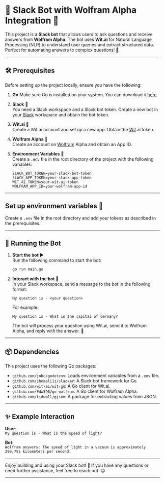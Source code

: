 
# 🤖 Slack Bot with Wolfram Alpha Integration 🧠

This project is a **Slack bot** that allows users to ask questions and receive answers from **Wolfram Alpha**. The bot uses **Wit.ai** for Natural Language Processing (NLP) to understand user queries and extract structured data. Perfect for automating answers to complex questions! 🚀

---

## 🛠️ Prerequisites

Before setting up the project locally, ensure you have the following:

1. **Go** 
   Make sure Go is installed on your system. You can download it [here](https://golang.org/dl/)

2. **Slack** 💬  
   You need a Slack workspace and a Slack bot token. Create a new bot in your [Slack](https://app.slack.com/) workspace and obtain the bot token.

3. **Wit.ai** 🧠  
   Create a Wit.ai account and set up a new app. Obtain the [Wit](https://wit.ai/apps).ai token.

4. **Wolfram Alpha** 🔢  
   Create an account on [Wolfram](https://developer.wolframalpha.com/) Alpha and obtain an App ID.

5. **Environment Variables** 🔑  
   Create a `.env` file in the root directory of the project with the following variables:

   ```plaintext
   SLACK_BOT_TOKEN=your-slack-bot-token
   SLACK_APP_TOKEN=your-slack-app-token
   WIT_AI_TOKEN=your-wit-ai-token
   WOLFRAM_APP_ID=your-wolfram-app-id
   ```

---

## Set up environment variables 🔧  
   Create a `.env` file in the root directory and add your tokens as described in the prerequisites.

---

## 🏃 Running the Bot

1. **Start the bot** ▶️  
   Run the following command to start the bot:
   ```bash
   go run main.go
   ```

2. **Interact with the bot** 💬  
   In your Slack workspace, send a message to the bot in the following format:
   ```
   My question is - <your question>
   ```
   For example:
   ```
   My question is - What is the capital of Germany?
   ```

   The bot will process your question using Wit.ai, send it to Wolfram Alpha, and reply with the answer. 🎉

---

## 📦 Dependencies

This project uses the following Go packages:
- `github.com/joho/godotenv`: Loads environment variables from a `.env` file.
- `github.com/shomali11/slacker`: A Slack bot framework for Go.
- `github.com/wit-ai/wit-go`: A Go client for Wit.ai.
- `github.com/Edw590/go-wolfram`: A Go client for Wolfram Alpha.
- `github.com/tidwall/gjson`: A package for extracting values from JSON.

---

## ✨ Example Interaction

**User**:  
`My question is - What is the speed of light?`

**Bot**:  
`Wolfram answers: The speed of light in a vacuum is approximately 299,792 kilometers per second.`

---

Enjoy building and using your Slack bot! 🎉 If you have any questions or need further assistance, feel free to reach out. 😊

---
